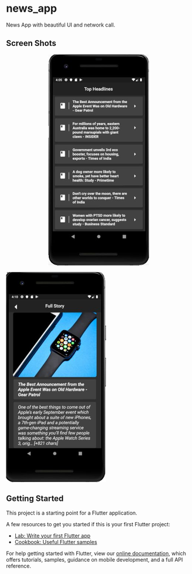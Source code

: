 # news_app

News App with beautiful UI and network call.

## Screen Shots


<p align="center">
  <img src="https://raw.githubusercontent.com/27aadesh/newsapp/master/HOME.JPG">
</p>


![alt text](https://raw.githubusercontent.com/27aadesh/newsapp/master/NEWS%20DETAILS.JPG)


## Getting Started

This project is a starting point for a Flutter application.

A few resources to get you started if this is your first Flutter project:

- [Lab: Write your first Flutter app](https://flutter.dev/docs/get-started/codelab)
- [Cookbook: Useful Flutter samples](https://flutter.dev/docs/cookbook)

For help getting started with Flutter, view our
[online documentation](https://flutter.dev/docs), which offers tutorials,
samples, guidance on mobile development, and a full API reference.

